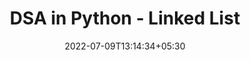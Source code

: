 ---
title: "DSA in Python - Linked List"
date: 2022-07-09T13:14:34+05:30
draft: false
cover: 
    image: blog/dsa/ll.jpg
    alt: Linked List
    caption: Learn LL Algorithms in Python
tags: ["DSA-Python"] 

---